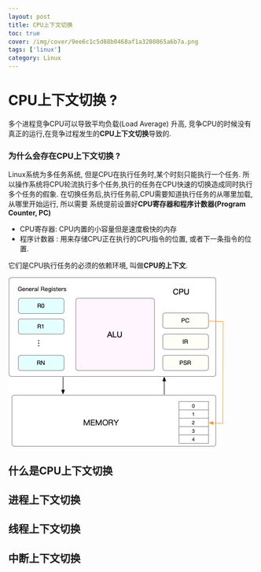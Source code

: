 ```yaml
---
layout: post
title: CPU上下文切换
toc: true
cover: /img/cover/9ee6c1c5d88b0468af1a3280865a6b7a.png
tags: ['linux']
category: Linux
---
```


# CPU上下文切换 ?

多个进程竞争CPU可以导致平均负载(Load Average) 升高, 竞争CPU的时候没有真正的运行,在竞争过程发生的**CPU上下文切换**导致的. 



### 为什么会存在CPU上下文切换 ?

Linux系统为多任务系统, 但是CPU在执行任务时,某个时刻只能执行一个任务. 所以操作系统将CPU轮流执行多个任务,执行的任务在CPU快速的切换造成同时执行多个任务的假象. 在切换任务后,执行任务前,CPU需要知道执行任务的从哪里加载, 从哪里开始运行, 所以需要 系统提前设置好**CPU寄存器和程序计数器(Program Counter, PC)** 



+ CPU寄存器: CPU内置的小容量但是速度极快的内存
+ 程序计数器 : 用来存储CPU正在执行的CPU指令的位置, 或者下一条指令的位置. 

它们是CPU执行任务的必须的依赖环境, 叫做**CPU的上下文**. 







![CPU上下文切换](../../image/Linux/image-20181202122328329.png)



## 什么是CPU上下文切换

## 进程上下文切换

## 线程上下文切换

## 中断上下文切换

